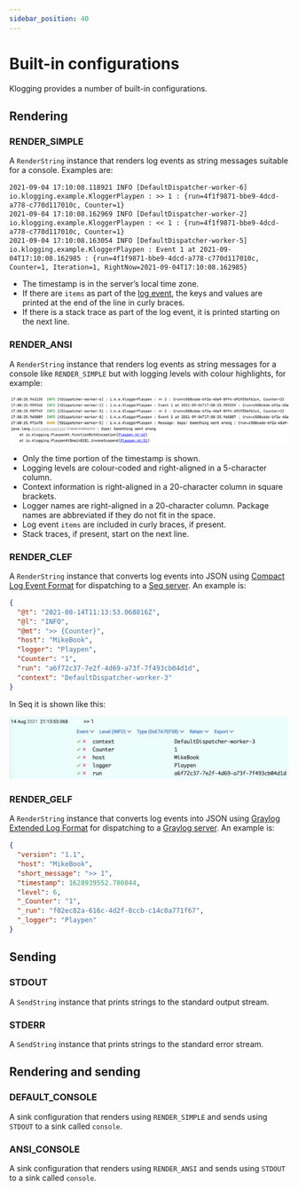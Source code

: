 ```yaml
---
sidebar_position: 40
---
```


# Built-in configurations

Klogging provides a number of built-in configurations.

## Rendering

### RENDER_SIMPLE

A `RenderString` instance that renders log events as string messages suitable for a
console. Examples are:

```
2021-09-04 17:10:08.118921 INFO [DefaultDispatcher-worker-6] io.klogging.example.KloggerPlaypen : >> 1 : {run=4f1f9871-bbe9-4dcd-a778-c770d117010c, Counter=1}
2021-09-04 17:10:08.162969 INFO [DefaultDispatcher-worker-2] io.klogging.example.KloggerPlaypen : << 1 : {run=4f1f9871-bbe9-4dcd-a778-c770d117010c, Counter=1}
2021-09-04 17:10:08.163054 INFO [DefaultDispatcher-worker-5] io.klogging.example.KloggerPlaypen : Event 1 at 2021-09-04T17:10:08.162985 : {run=4f1f9871-bbe9-4dcd-a778-c770d117010c, Counter=1, Iteration=1, RightNow=2021-09-04T17:10:08.162985}
```

- The timestamp is in the server’s local time zone.
- If there are `items` as part of the [log event](../concepts/log-events), the keys and values are printed at the end of
  the line in curly braces.
- If there is a stack trace as part of the log event, it is printed starting on the next line.

### RENDER_ANSI

A `RenderString` instance that renders log events as string messages for a console like `RENDER_SIMPLE` but with
logging levels with colour highlights, for example:

![Example of RENDER_ANSI output](/img/render-ansi.png)

- Only the time portion of the timestamp is shown.
- Logging levels are colour-coded and right-aligned in a 5-character column.
- Context information is right-aligned in a 20-character column in square brackets.
- Logger names are right-aligned in a 20-character column. Package names are abbreviated if they do not fit in the space.
- Log event `items` are included in curly braces, if present.
- Stack traces, if present, start on the next line.

### RENDER_CLEF

A `RenderString` instance that converts log events into JSON using
[Compact Log Event Format](https://docs.datalust.co/docs/posting-raw-events#compact-json-format) for
dispatching to a [Seq server](https://datalust.co/seq).
An example is:

```json
{
  "@t": "2021-08-14T11:13:53.068816Z",
  "@l": "INFO",
  "@mt": ">> {Counter}",
  "host": "MikeBook",
  "logger": "Playpen",
  "Counter": "1",
  "run": "a6f72c37-7e2f-4d69-a73f-7f493cb04d1d",
  "context": "DefaultDispatcher-worker-3"
}
```

In Seq it is shown like this:

![](../../static/img/clef-json-in-seq.png)

### RENDER_GELF

A `RenderString` instance that converts log events into JSON using
[Graylog Extended Log Format](https://docs.graylog.org/en/latest/pages/gelf.html#gelf-payload-specification)
for dispatching to a [Graylog server](https://www.graylog.org).
An example is:

```json
{
  "version": "1.1",
  "host": "MikeBook",
  "short_message": ">> 1",
  "timestamp": 1628939552.786044,
  "level": 6,
  "_Counter": "1",
  "_run": "f02ec82a-616c-4d2f-8ccb-c14c0a771f67",
  "_logger": "Playpen"
}
```

## Sending

### STDOUT

A `SendString` instance that prints strings to the standard output stream.

### STDERR

A `SendString` instance that prints strings to the standard error stream.

## Rendering and sending

### DEFAULT_CONSOLE

A sink configuration that renders using `RENDER_SIMPLE` and sends using `STDOUT` to a sink
called `console`.

### ANSI_CONSOLE

A sink configuration that renders using `RENDER_ANSI` and sends using `STDOUT` to a sink
called `console`.
